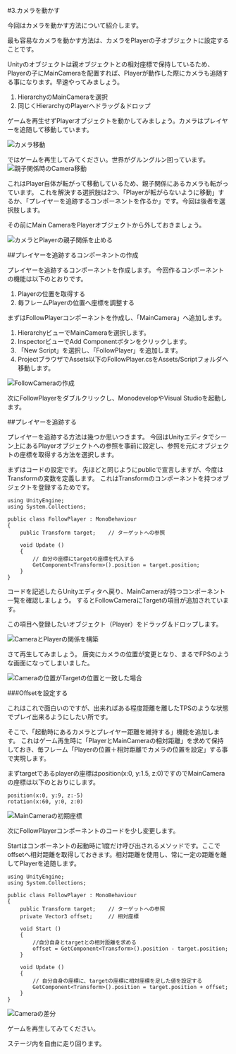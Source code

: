 #3.カメラを動かす

今回はカメラを動かす方法について紹介します。

最も容易なカメラを動かす方法は、カメラをPlayerの子オブジェクトに設定することです。

Unityのオブジェクトは親オブジェクトとの相対座標で保持しているため、Playerの子にMainCameraを配置すれば、Playerが動作した際にカメラも追随する事になります。早速やってみましょう。

1.  HierarchyのMainCameraを選択
2.  同じくHierarchyのPlayerへドラッグ＆ドロップ

ゲームを再生せずPlayerオブジェクトを動かしてみましょう。カメラはプレイヤーを追随して移動しています。

![カメラ移動](https://raw.githubusercontent.com/wiki/unity3d-jp/FirstTutorial/img/CameraMove.gif)

ではゲームを再生してみてください。世界がグルングルン回っています。
![親子関係時のCamera移動](https://raw.githubusercontent.com/wiki/unity3d-jp/FirstTutorial/img/ParentingCameraMove.gif)

これはPlayer自体が転がって移動しているため、親子関係にあるカメラも転がっています。
これを解決する選択肢は2つ、「Playerが転がらないように移動」するか、「プレイヤーを追跡するコンポーネントを作るか」です。今回は後者を選択肢します。

その前にMain CameraをPlayerオブジェクトから外しておきましょう。

![カメラとPlayerの親子関係を止める](https://raw.githubusercontent.com/wiki/unity3d-jp/FirstTutorial/img/StopParentingCameraPlayer.png)

##プレイヤーを追跡するコンポーネントの作成

プレイヤーを追跡するコンポーネントを作成します。
今回作るコンポーネントの機能は以下のとおりです。

1.  Playerの位置を取得する
2.  毎フレームPlayerの位置へ座標を調整する

まずはFollowPlayerコンポーネントを作成し、「MainCamera」へ追加します。

1.  HierarchyビューでMainCameraを選択します。
2.  InspectorビューでAdd Componentボタンをクリックします。
3.  「New Script」を選択し、「FollowPlayer」を追加します。
4.  ProjectブラウザでAssets以下のFollowPlayer.csをAssets/Scriptフォルダへ移動します。

![FollowCameraの作成](https://raw.githubusercontent.com/wiki/unity3d-jp/FirstTutorial/img/FollowCameraMake.png)

次にFollowPlayerをダブルクリックし、MonodevelopやVisual Studioを起動します。

##プレイヤーを追跡する

プレイヤーを追跡する方法は幾つか思いつきます。
今回はUnityエディタでシーン上にあるPlayerオブジェクトへの参照を事前に設定し、参照を元にオブジェクトの座標を取得する方法を選択します。

まずはコードの設定です。
先ほどと同じようにpublicで宣言しますが、今度はTransformの変数を定義します。
これはTransformのコンポーネントを持つオブジェクトを登録するためです。

```
using UnityEngine;
using System.Collections;

public class FollowPlayer : MonoBehaviour
{
	public Transform target; 	// ターゲットへの参照

	void Update ()
	{
		// 自分の座標にtargetの座標を代入する		
		GetComponent<Transform>().position = target.position;
	}
}
```

コードを記述したらUnityエディタへ戻り、MainCameraが持つコンポーネント一覧を確認しましょう。
するとFollowCameraにTargetの項目が追加されています。

この項目へ登録したいオブジェクト（Player）をドラッグ＆ドロップします。

![CameraとPlayerの関係を構築](https://raw.githubusercontent.com/wiki/unity3d-jp/FirstTutorial/img/ParentingCameraPlayer.png)

さて再生してみましょう。
唐突にカメラの位置が変更となり、まるでFPSのような画面になってしまいました。

![Cameraの位置がTargetの位置と一致した場合](https://raw.githubusercontent.com/wiki/unity3d-jp/FirstTutorial/img/FitPositionCameraAndTarget.png)

###Offsetを設定する

これはこれで面白いのですが、出来ればある程度距離を離したTPSのような状態でプレイ出来るようにしたい所です。

そこで、「起動時にあるカメラとプレイヤー距離を維持する」機能を追加します。
これはゲーム再生時に「PlayerとMainCameraの相対距離」を求めて保持しておき、毎フレーム「Playerの位置＋相対距離でカメラの位置を設定」する事で実現します。

まずtargetであるplayerの座標はposition(x:0, y:1.5, z:0)ですのでMainCameraの座標は以下のとおりにします。

	position(x:0, y:9, z:-5)
	rotation(x:60, y:0, z:0)


![MainCameraの初期座標](https://raw.githubusercontent.com/wiki/unity3d-jp/FirstTutorial/img/MainCameraFirstPosition.png)


次にFollowPlayerコンポーネントのコードを少し変更します。

Startはコンポーネントの起動時に1度だけ呼び出されるメソッドです。ここでoffsetへ相対距離を取得しておきます。相対距離を使用し、常に一定の距離を離してPlayerを追随します。

```
using UnityEngine;
using System.Collections;

public class FollowPlayer : MonoBehaviour
{
	public Transform target; 	// ターゲットへの参照
	private Vector3 offset;		// 相対座標

	void Start ()
	{
		//自分自身とtargetとの相対距離を求める
		offset = GetComponent<Transform>().position - target.position;
	}
	
	void Update ()
	{
		// 自分自身の座標に、targetの座標に相対座標を足した値を設定する
		GetComponent<Transform>().position = target.position + offset;
	}
}
```

![Cameraの差分](https://raw.githubusercontent.com/wiki/unity3d-jp/FirstTutorial/img/CameraDiff.png)

ゲームを再生してみてください。

ステージ内を自由に走り回ります。